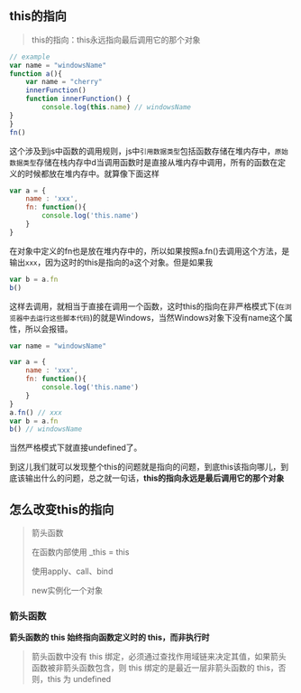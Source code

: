 ## this的指向

> this的指向：this永远指向最后调用它的那个对象

```js
// example
var name = "windowsName"
function a(){
    var name = "cherry"
    innerFunction()
    function innerFunction() {
        console.log(this.name) // windowsName
}
}
fn()
```

这个涉及到js中函数的调用规则，js中`引用数据类型`包括函数存储在堆内存中，`原始数据类型`存储在栈内存中d当调用函数时是直接从堆内存中调用，所有的函数在定义的时候都放在堆内存中。就算像下面这样

```js
var a = {
	name : 'xxx',
	fn: function(){
		console.log('this.name')
	}
}
```

在对象中定义的fn也是放在堆内存中的，所以如果按照a.fn()去调用这个方法，是输出`xxx`，因为这时的this是指向的a这个对象。但是如果我

```js
var b = a.fn
b()
```

这样去调用，就相当于直接在调用一个函数，这时this的指向在非严格模式下(`在浏览器中去运行这些脚本代码`)的就是Windows，当然Windows对象下没有name这个属性，所以会报错。

```js
var name = "windowsName"

var a = {
	name : 'xxx',
	fn: function(){
		console.log('this.name')
	}
}
a.fn() // xxx
var b = a.fn
b() // windowsName
```

当然严格模式下就直接undefined了。

到这儿我们就可以发现整个this的问题就是指向的问题，到底this该指向哪儿，到底该输出什么的问题，总之就一句话，**this的指向永远是最后调用它的那个对象**

## 怎么改变this的指向

> 箭头函数
>
> 在函数内部使用 _this = this
>
> 使用apply、call、bind
>
> new实例化一个对象

### 箭头函数

**箭头函数的 this 始终指向函数定义时的 this，而非执行时**

> 箭头函数中没有 this 绑定，必须通过查找作用域链来决定其值，如果箭头函数被非箭头函数包含，则 this 绑定的是最近一层非箭头函数的 this，否则，this 为 undefined


